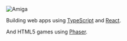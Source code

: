 ![Amiga](https://github.com/sebsowter/sebsowter/assets/7384630/e4507b12-26d7-48fc-8b34-847a7c6e606a")

Building web apps using [TypeScript](https://www.typescriptlang.org/) and [React](https://react.dev/).

And HTML5 games using [Phaser](https://phaser.io/).
